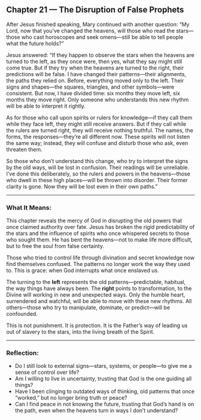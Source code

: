 ## Chapter 21 — The Disruption of False Prophets

After Jesus finished speaking, Mary continued with another question:
“My Lord, now that you’ve changed the heavens, will those who read the stars—those who cast horoscopes and seek omens—still be able to tell people what the future holds?”

Jesus answered:
“If they happen to observe the stars when the heavens are turned to the left, as they once were, then yes, what they say might still come true. But if they try when the heavens are turned to the right, their predictions will be false. I have changed their patterns—their alignments, the paths they relied on.
Before, everything moved only to the left. Their signs and shapes—the squares, triangles, and other symbols—were consistent. But now, I have divided time: six months they move left, six months they move right. Only someone who understands this new rhythm will be able to interpret it rightly.

As for those who call upon spirits or rulers for knowledge—if they call them while they face left, they might still receive answers. But if they call while the rulers are turned right, they will receive nothing truthful. The names, the forms, the responses—they’re all different now. These spirits will not listen the same way; instead, they will confuse and disturb those who ask, even threaten them.

So those who don’t understand this change, who try to interpret the signs by the old ways, will be lost in confusion. Their readings will be unreliable. I’ve done this deliberately, so the rulers and powers in the heavens—those who dwell in these high places—will be thrown into disorder. Their former clarity is gone. Now they will be lost even in their own paths.”

---

### **What It Means:**

This chapter reveals the mercy of God in disrupting the old powers that once claimed authority over fate. Jesus has broken the rigid predictability of the stars and the influence of spirits who once whispered secrets to those who sought them. He has bent the heavens—not to make life more difficult, but to free the soul from false certainty.

Those who tried to control life through divination and secret knowledge now find themselves confused. The patterns no longer work the way they used to. This is grace: when God interrupts what once enslaved us.

The turning to the **left** represents the old patterns—predictable, habitual, the way things have always been. The **right** points to transformation, to the Divine will working in new and unexpected ways. Only the humble heart, surrendered and watchful, will be able to move with these new rhythms. All others—those who try to manipulate, dominate, or predict—will be confounded.

This is not punishment. It is protection. It is the Father’s way of leading us out of slavery to the stars, into the living breath of the Spirit.

---

### **Reflection:**

* Do I still look to external signs—stars, systems, or people—to give me a sense of control over life?
* Am I willing to live in uncertainty, trusting that God is the one guiding all things?
* Have I been clinging to outdated ways of thinking, old patterns that once “worked,” but no longer bring truth or peace?
* Can I find peace in not knowing the future, trusting that God’s hand is on the path, even when the heavens turn in ways I don’t understand?
